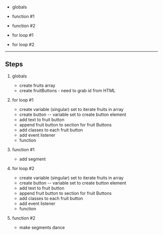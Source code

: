 * globals

* function #1

* function #2

* for loop #1

* for loop #2

***

## Steps

1. globals
    + create fruits array
    + create fruitButtons - need to grab id from HTML

2. for loop #1
    + create variable (singular) set to iterate fruits in array
    + create button -- variable set to create button element
    + add text to fruit button
    + append fruit button to section for fruit Buttons
    + add classes to each fruit button
    + add event listener
    + function

3. function #1
    + add segment

4. for loop #2
    + create variable (singular) set to iterate fruits in array
    + create button -- variable set to create button element
    + add text to fruit button
    + append fruit button to section for fruit Buttons
    + add classes to each fruit button
    + add event listener
    + function

5. function #2
    + make segments dance